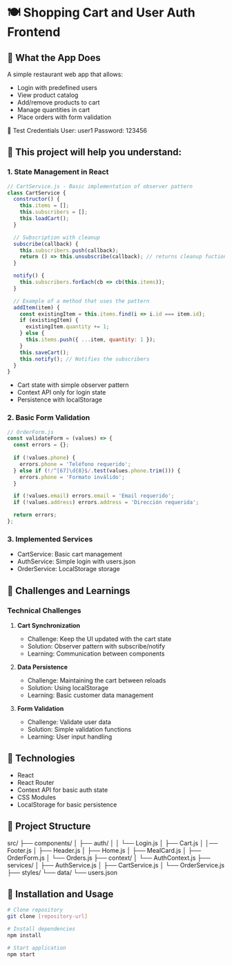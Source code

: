 # 🍽️ Shopping Cart and User Auth Frontend 

## 📝 What the App Does
A simple restaurant web app that allows:
- Login with predefined users
- View product catalog
- Add/remove products to cart
- Manage quantities in cart
- Place orders with form validation

🔑 Test Credentials
User: user1
Password: 123456

## 🎯 This project will help you understand:

### 1. State Management in React
```javascript
// CartService.js - Basic implementation of observer pattern
class CartService {
  constructor() {
    this.items = [];
    this.subscribers = [];
    this.loadCart();
  }

  // Subscription with cleanup
  subscribe(callback) {
    this.subscribers.push(callback);
    return () => this.unsubscribe(callback); // returns cleanup fuction
  }

  notify() {
    this.subscribers.forEach(cb => cb(this.items));
  }

  // Example of a method that uses the pattern
  addItem(item) {
    const existingItem = this.items.find(i => i.id === item.id);
    if (existingItem) {
      existingItem.quantity += 1;
    } else {
      this.items.push({ ...item, quantity: 1 });
    }
    this.saveCart();
    this.notify(); // Notifies the subscribers
  }
}
```
- Cart state with simple observer pattern
- Context API only for login state
- Persistence with localStorage

### 2. Basic Form Validation
```javascript
// OrderForm.js 
const validateForm = (values) => {
  const errors = {};
  
  if (!values.phone) {
    errors.phone = 'Teléfono requerido';
  } else if (!/^[67]\d{8}$/.test(values.phone.trim())) {
    errors.phone = 'Formato inválido';
  }

  if (!values.email) errors.email = 'Email requerido';
  if (!values.address) errors.address = 'Dirección requerida';

  return errors;
};
```

### 3. Implemented Services
- CartService: Basic cart management
- AuthService: Simple login with users.json
- OrderService: LocalStorage storage

## 🔧 Challenges and Learnings

### Technical Challenges
1. **Cart Synchronization**
   - Challenge: Keep the UI updated with the cart state
   - Solution: Observer pattern with subscribe/notify
   - Learning: Communication between components

2. **Data Persistence**
   - Challenge: Maintaining the cart between reloads
   - Solution: Using localStorage
   - Learning: Basic customer data management

3. **Form Validation**
   - Challenge: Validate user data
   - Solution: Simple validation functions
   - Learning: User input handling

## 🚀 Technologies  
- React 
- React Router 
- Context API for basic auth state
- CSS Modules 
- LocalStorage for basic persistence

## 📁 Project Structure
src/
├── components/
│   ├── auth/
│   │   └── Login.js
│   ├── Cart.js
│   │── Footer.js
│   ├── Header.js
│   ├── Home.js
│   ├── MealCard.js
│   ├── OrderForm.js
│   └── Orders.js
├── context/
│   └── AuthContext.js
├── services/
│   ├── AuthService.js
│   ├── CartService.js
│   └── OrderService.js
├── styles/
└── data/
    └── users.json


## 🚀 Installation and Usage

```bash
# Clone repository
git clone [repository-url]

# Install dependencies
npm install

# Start application
npm start
```







